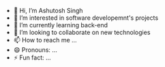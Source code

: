 - 👋 Hi, I’m Ashutosh Singh
- 👀 I’m interested in software developemnt's projects
- 🌱 I’m currently learning back-end
- 💞️ I’m looking to collaborate on new technologies
- 📫 How to reach me ...
- 😄 Pronouns: ...
- ⚡ Fun fact: ...

<!---
ashutosh-siingh01/ashutosh-siingh01 is a ✨ special ✨ repository because its `README.md` (this file) appears on your GitHub profile.
You can click the Preview link to take a look at your changes.
--->
